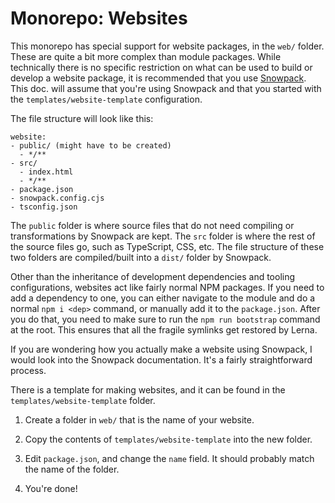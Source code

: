 # Monorepo: Websites

This monorepo has special support for website packages, in the `web/` folder. These are quite a bit more complex than module packages. While technically there is no specific restriction on what can be used to build or develop a website package, it is recommended that you use [Snowpack](https://www.snowpack.dev/). This doc. will assume that you're using Snowpack and that you started with the `templates/website-template` configuration.

The file structure will look like this:
```
website:
- public/ (might have to be created)
  - */**
- src/
  - index.html
  - */**
- package.json
- snowpack.config.cjs
- tsconfig.json
```

The `public` folder is where source files that do not need compiling or transformations by Snowpack are kept. The `src` folder is where the rest of the source files go, such as TypeScript, CSS, etc. The file structure of these two folders are compiled/built into a `dist/` folder by Snowpack.

Other than the inheritance of development dependencies and tooling configurations, websites act like fairly normal NPM packages. If you need to add a dependency to one, you can either navigate to the module and do a normal `npm i <dep>` command, or manually add it to the `package.json`. After you do that, you need to make sure to run the `npm run bootstrap` command at the root. This ensures that all the fragile symlinks get restored by Lerna.

If you are wondering how you actually make a website using Snowpack, I would look into the Snowpack documentation. It's a fairly straightforward process.

There is a template for making websites, and it can be found in the `templates/website-template` folder.

1. Create a folder in `web/` that is the name of your website.

2. Copy the contents of `templates/website-template` into the new folder.

3. Edit `package.json`, and change the `name` field. It should probably match the name of the folder.

4. You're done!
